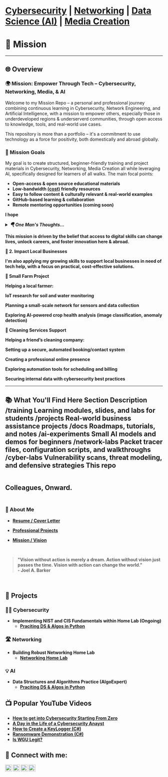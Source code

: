 <h1>
    <a href="https://github.com/Komonodrg-portfolio/Cybersecurity">Cybersecurity</a> | 
    <a href="https://github.com/Komonodrg-portfolio/Networking">Networking</a> | 
    <a href="https://github.com/Komonodrg-portfolio/AI">Data Science (AI)</a> | 
    <a href="https://github.com/Komonodrg-portfolio/MediaCreation">Media Creation</a>
  </sub>
</h1>


<h1>🏁 Mission</h1> 

----------------------------------------------------------------------------------------------------------
<h2>🌐 Overview</h2>
<h3>🌍 Mission: Empower Through Tech – Cybersecurity, Networking, Media, & AI</h3>

Welcome to my Mission Repo – a personal and professional journey combining continuous learning in Cybersecurity, Network Engineering, and Artificial Intelligence, with a mission to empower others, especially those in underdeveloped regions & underserverd communities, through open access to knowledge, tools, and real-world use cases.

This repository is more than a portfolio – it's a commitment to use technology as a force for positivity, both domestically and abroad globally.

<h3>🚀 Mission Goals</h3>

My goal is to create structured, beginner-friendly training and project materials in Cybersecurity, Networking, Media Creation all while leveraging AI, specifically designed for learners of all walks.  The main focal points:

- <b>Open-access & open source educational materials 
- <b>Low-bandwidth <u>(cost)</u> friendly resources</b>
- <b>Easy to follow content & culturally relevant & real-world examples</b>
- <b>GitHub-based learning & collaboration</b>
- <b>Remote mentoring opportunities (coming soon)</b>

I hope 

<details>
  <summary><em>🪂 One Man's Thoughts...</em></summary>
  The summer of last year (2024) provided a once in a lifetime opportunity to knock off one of the items in my bucket list - to see the origin continent
  ### 🔐 Cybersecurity Modules
  - Network Security Fundamentals
  - Common Vulnerabilities (OWASP Top 10)
  - Setting up a Home Lab
  - Threat Detection with Wireshark
  - Basics of Threat Modeling

  👨‍💻 Currently working through: TryHackMe, Hack The Box

</details>


This mission is driven by the belief that access to digital skills can change lives, unlock careers, and foster innovation here & abroad.
  


🤝 2. Impact Local Businesses

I'm also applying my growing skills to support local businesses in need of tech help, with a focus on practical, cost-effective solutions.

🌾 Small Farm Project

Helping a local farmer:

IoT research for soil and water monitoring

Planning a small-scale network for sensors and data collection

Exploring AI-powered crop health analysis (image classification, anomaly detection)

🧼 Cleaning Services Support

Helping a friend’s cleaning company:

Setting up a secure, automated booking/contact system

Creating a professional online presence

Exploring automation tools for scheduling and billing

Securing internal data with cybersecurity best practices  

----------------------------------------------------------------------------------------------------------

<h2>

📚 What You'll Find Here
Section	Description
/training	Learning modules, slides, and labs for students
/projects	Real-world business assistance projects
/docs	Roadmaps, tutorials, and notes
/ai-experiments	Small AI models and demos for beginners
/network-labs	Packet tracer files, configuration scripts, and walkthroughs
/cyber-labs	Vulnerability scans, threat modeling, and defensive strategies
This repo 

<br>Colleagues, Onward.<br>
<br>

<h3>📄 About Me </h3>

- <a href="https://github.com/Komonodrg-portfolio/Komonodrg-portfolio/blob/main/SK%20Resume%202025.pdf" target="_blank"><b>Resume / Cover Letter</b></a>

- <a href="https://example.com/projects" target="_blank"><b>Professional Projects</b></a>

- <a href="https://example.com/projects" target="_blank"><b>Mission / Vision</b></a>
<br>





>"Vision without action is merely a dream. Action without vision just passes the time. Vision with action can change the world." <br>  - Joel A. Barker
<br>


<h2>📂 Projects</h2>
<h3>👨‍💻 Cybersecurity</h3>

- <b>Implementing NIST and CIS Fundamentals within Home Lab (Ongoing)</b>
  - [Praciting DS & Algos in Python](https://github.com/joshmadakor1/Algorithms-Practice)


<h3>🛣️ Networking</h3>

- <b>Building Robust Networking Home Lab</b>
  - [Networking Home Lab](https://github.com/joshmadakor1/Algorithms-Practice)
 
<h3>💡 AI</h3>

- <b>Data Structures and Algorithms Practice (AlgoExpert)</b>
  - [Praciting DS & Algos in Python](https://github.com/joshmadakor1/Algorithms-Practice)


<h2>📺 Popular YouTube Videos</h2>

- [How to get into Cybersecurity Starting From Zero](https://www.youtube.com/watch?v=a83ASGn_V_s)
- [A Day in the Life of a Cybersecurity Anayst](https://www.youtube.com/watch?v=uHy3oM7NnoU)
- [How to Create a KeyLogger (C#)](https://www.youtube.com/watch?v=N-L9hklSlNk)
- [Ransomware Demonstration (C#)](https://www.youtube.com/watch?v=OfvdQeh79s0)
- [Is WGU Legit?](https://www.youtube.com/watch?v=E2MwRWxDBkA)

<h2> 🤳 Connect with me:</h2>

[<img align="left" alt="JoshMadakor | YouTube" width="22px" src="https://cdn.jsdelivr.net/npm/simple-icons@v3/icons/youtube.svg" />][youtube]
[<img align="left" alt="JoshMadakor | Tik Tok" width="22px" src="https://cdn.jsdelivr.net/npm/simple-icons@v3/icons/tiktok.svg" />][tiktok]
[<img align="left" alt="JoshMadakor | LinkedIn" width="22px" src="https://cdn.jsdelivr.net/npm/simple-icons@v3/icons/linkedin.svg" />][linkedin]
[<img align="left" alt="JoshMadakor | Instagram" width="22px" src="https://cdn.jsdelivr.net/npm/simple-icons@v3/icons/instagram.svg" />][instagram]

[tiktok]: https://tiktok.com/joshmadakor
[youtube]: https://www.youtube.com/c/joshmadakor
[instagram]: https://www.instagram.com/joshmadakor/
[linkedin]: https://linkedin.com/in/joshmadakor

<!--
**joshmadakor1/joshmadakor1** is a ✨ _special_ ✨ repository because its `README.md` (this file) appears on your GitHub profile.

Here are some ideas to get you started:

- 🔭 I’m currently working on ...
- 🌱 I’m currently learning ...
- 👯 I’m looking to collaborate on ...
- 🤔 I’m looking for help with ...
- 💬 Ask me about ...
- 📫 How to reach me: ...
- 😄 Pronouns: ...
- ⚡ Fun fact: ...
-->

